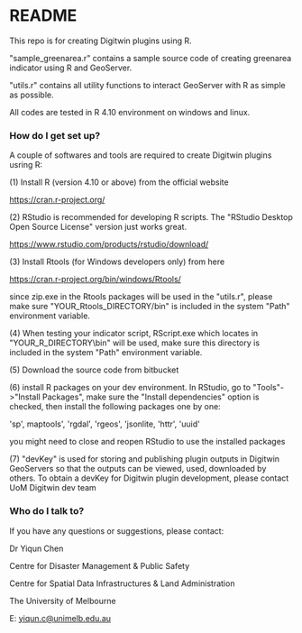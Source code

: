 # README #

This repo is for creating Digitwin plugins using R.

"sample_greenarea.r" contains a sample source code of creating greenarea indicator using R and GeoServer.

"utils.r" contains all utility functions to interact GeoServer with R as simple as possible. 


All codes are tested in R 4.10 environment on windows and linux.


### How do I get set up? ###

A couple of softwares and tools are required to create Digitwin plugins usring R:

(1) Install R (version 4.10 or above) from the official website

https://cran.r-project.org/


(2) RStudio is recommended for developing R scripts. The "RStudio Desktop Open Source License" version just works great.

https://www.rstudio.com/products/rstudio/download/


(3) Install Rtools (for Windows developers only) from here 

https://cran.r-project.org/bin/windows/Rtools/ 

since zip.exe in the Rtools packages will be used in the "utils.r", please make sure "YOUR_Rtools_DIRECTORY/bin" is included in the system "Path" environment variable.

(4) When testing your indicator script, RScript.exe which locates in "YOUR_R_DIRECTORY\bin" will be used, make sure this directory is included in the system "Path" environment variable.

(5) Download the source code from bitbucket

(6) install R packages on your dev environment. In RStudio, go to "Tools"->"Install Packages", make sure the "Install dependencies" option is checked, then install the following packages one by one:

'sp', maptools', 'rgdal', 'rgeos', 'jsonlite, 'httr', 'uuid'

you might need to close and reopen RStudio to use the installed packages

(7) "devKey" is used for storing and publishing plugin outputs in Digitwin GeoServers so that the outputs can be viewed, used, downloaded by others. To obtain a devKey for Digitwin plugin development, please contact UoM Digitwin dev team



### Who do I talk to? ###

If you have any questions or suggestions, please contact:

Dr Yiqun Chen

Centre for Disaster Management & Public Safety

Centre for Spatial Data Infrastructures & Land Administration

The University of Melbourne

E: yiqun.c@unimelb.edu.au